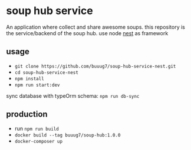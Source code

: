 # soup hub service

An application where collect and share awesome soups. this repository is the service/backend of the soup hub. use node [nest](https://github.com/nestjs/nest) as framework

## usage

- `git clone https://github.com/buuug7/soup-hub-service-nest.git`
- `cd soup-hub-service-nest`
- `npm install`
- `npm run start:dev`

sync database with typeOrm schema: `npm run db-sync`

## production

- run `npm run build`
- `docker build --tag buuug7/soup-hub:1.0.0`
- `docker-composer up`
